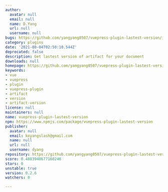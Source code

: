 ```yaml
---
author:
  avatar: null
  email: null
  name: D.Yang
  url: null
  username: null
bugs: https://github.com/yangyang0507/vuepress-plugin-lastest-version/issues
category: plugins
date: '2021-08-04T02:50:10.544Z'
deprecated: false
description: Get lastest version of artifact for your document
downloads: null
homepage: https://github.com/yangyang0507/vuepress-plugin-lastest-version#readme
keywords:
- vue
- vuepress
- plugin
- vuepress-plugin
- artifact
- version
- artifact-version
license: null
maintainers: null
name: vuepress-plugin-lastest-version
npm: https://www.npmjs.com/package/vuepress-plugin-lastest-version
publisher:
  avatar: null
  email: koyangslash@gmail.com
  name: null
  url: null
  username: dyang
repository: https://github.com/yangyang0507/vuepress-plugin-lastest-version
score: 0.4883948677160246
stars: 0
unstable: true
version: 0.2.6
watchers: 0

---
```


